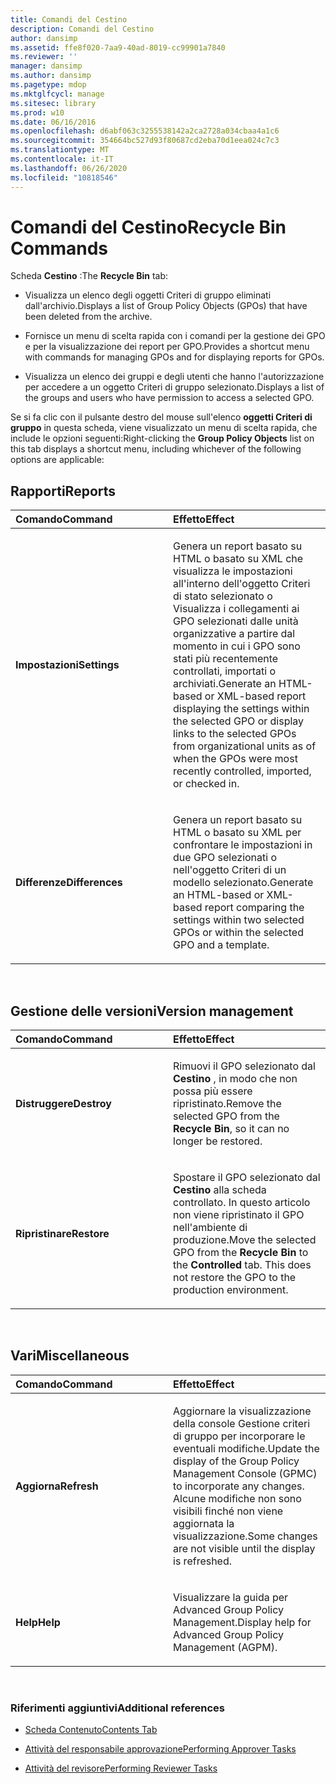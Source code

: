 ```yaml
---
title: Comandi del Cestino
description: Comandi del Cestino
author: dansimp
ms.assetid: ffe8f020-7aa9-40ad-8019-cc99901a7840
ms.reviewer: ''
manager: dansimp
ms.author: dansimp
ms.pagetype: mdop
ms.mktglfcycl: manage
ms.sitesec: library
ms.prod: w10
ms.date: 06/16/2016
ms.openlocfilehash: d6abf063c3255538142a2ca2728a034cbaa4a1c6
ms.sourcegitcommit: 354664bc527d93f80687cd2eba70d1eea024c7c3
ms.translationtype: MT
ms.contentlocale: it-IT
ms.lasthandoff: 06/26/2020
ms.locfileid: "10818546"
---
```

# <span data-ttu-id="94428-103">Comandi del Cestino</span><span class="sxs-lookup"><span data-stu-id="94428-103">Recycle Bin Commands</span></span>


<span data-ttu-id="94428-104">Scheda **Cestino** :</span><span class="sxs-lookup"><span data-stu-id="94428-104">The **Recycle Bin** tab:</span></span>

-   <span data-ttu-id="94428-105">Visualizza un elenco degli oggetti Criteri di gruppo eliminati dall'archivio.</span><span class="sxs-lookup"><span data-stu-id="94428-105">Displays a list of Group Policy Objects (GPOs) that have been deleted from the archive.</span></span>

-   <span data-ttu-id="94428-106">Fornisce un menu di scelta rapida con i comandi per la gestione dei GPO e per la visualizzazione dei report per GPO.</span><span class="sxs-lookup"><span data-stu-id="94428-106">Provides a shortcut menu with commands for managing GPOs and for displaying reports for GPOs.</span></span>

-   <span data-ttu-id="94428-107">Visualizza un elenco dei gruppi e degli utenti che hanno l'autorizzazione per accedere a un oggetto Criteri di gruppo selezionato.</span><span class="sxs-lookup"><span data-stu-id="94428-107">Displays a list of the groups and users who have permission to access a selected GPO.</span></span>

<span data-ttu-id="94428-108">Se si fa clic con il pulsante destro del mouse sull'elenco **oggetti Criteri di gruppo** in questa scheda, viene visualizzato un menu di scelta rapida, che include le opzioni seguenti:</span><span class="sxs-lookup"><span data-stu-id="94428-108">Right-clicking the **Group Policy Objects** list on this tab displays a shortcut menu, including whichever of the following options are applicable:</span></span>

## <span data-ttu-id="94428-109">Rapporti</span><span class="sxs-lookup"><span data-stu-id="94428-109">Reports</span></span>


<table>
<colgroup>
<col width="50%" />
<col width="50%" />
</colgroup>
<thead>
<tr class="header">
<th align="left"><span data-ttu-id="94428-110">Comando</span><span class="sxs-lookup"><span data-stu-id="94428-110">Command</span></span></th>
<th align="left"><span data-ttu-id="94428-111">Effetto</span><span class="sxs-lookup"><span data-stu-id="94428-111">Effect</span></span></th>
</tr>
</thead>
<tbody>
<tr class="odd">
<td align="left"><p><strong><span data-ttu-id="94428-112">Impostazioni</span><span class="sxs-lookup"><span data-stu-id="94428-112">Settings</span></span></strong></p></td>
<td align="left"><p><span data-ttu-id="94428-113">Genera un report basato su HTML o basato su XML che visualizza le impostazioni all'interno dell'oggetto Criteri di stato selezionato o Visualizza i collegamenti ai GPO selezionati dalle unità organizzative a partire dal momento in cui i GPO sono stati più recentemente controllati, importati o archiviati.</span><span class="sxs-lookup"><span data-stu-id="94428-113">Generate an HTML-based or XML-based report displaying the settings within the selected GPO or display links to the selected GPOs from organizational units as of when the GPOs were most recently controlled, imported, or checked in.</span></span></p></td>
</tr>
<tr class="even">
<td align="left"><p><strong><span data-ttu-id="94428-114">Differenze</span><span class="sxs-lookup"><span data-stu-id="94428-114">Differences</span></span></strong></p></td>
<td align="left"><p><span data-ttu-id="94428-115">Genera un report basato su HTML o basato su XML per confrontare le impostazioni in due GPO selezionati o nell'oggetto Criteri di un modello selezionato.</span><span class="sxs-lookup"><span data-stu-id="94428-115">Generate an HTML-based or XML-based report comparing the settings within two selected GPOs or within the selected GPO and a template.</span></span></p></td>
</tr>
</tbody>
</table>

 

## <span data-ttu-id="94428-116">Gestione delle versioni</span><span class="sxs-lookup"><span data-stu-id="94428-116">Version management</span></span>


<table>
<colgroup>
<col width="50%" />
<col width="50%" />
</colgroup>
<thead>
<tr class="header">
<th align="left"><span data-ttu-id="94428-117">Comando</span><span class="sxs-lookup"><span data-stu-id="94428-117">Command</span></span></th>
<th align="left"><span data-ttu-id="94428-118">Effetto</span><span class="sxs-lookup"><span data-stu-id="94428-118">Effect</span></span></th>
</tr>
</thead>
<tbody>
<tr class="odd">
<td align="left"><p><strong><span data-ttu-id="94428-119">Distruggere</span><span class="sxs-lookup"><span data-stu-id="94428-119">Destroy</span></span></strong></p></td>
<td align="left"><p><span data-ttu-id="94428-120">Rimuovi il GPO selezionato dal <strong> Cestino </strong> , in modo che non possa più essere ripristinato.</span><span class="sxs-lookup"><span data-stu-id="94428-120">Remove the selected GPO from the <strong>Recycle Bin</strong>, so it can no longer be restored.</span></span></p></td>
</tr>
<tr class="even">
<td align="left"><p><strong><span data-ttu-id="94428-121">Ripristinare</span><span class="sxs-lookup"><span data-stu-id="94428-121">Restore</span></span></strong></p></td>
<td align="left"><p><span data-ttu-id="94428-122">Spostare il GPO selezionato dal <strong> Cestino </strong> alla <strong> </strong> scheda controllato. In questo articolo non viene ripristinato il GPO nell'ambiente di produzione.</span><span class="sxs-lookup"><span data-stu-id="94428-122">Move the selected GPO from the <strong>Recycle Bin</strong> to the <strong>Controlled</strong> tab. This does not restore the GPO to the production environment.</span></span></p></td>
</tr>
</tbody>
</table>

 

## <span data-ttu-id="94428-123">Vari</span><span class="sxs-lookup"><span data-stu-id="94428-123">Miscellaneous</span></span>


<table>
<colgroup>
<col width="50%" />
<col width="50%" />
</colgroup>
<thead>
<tr class="header">
<th align="left"><span data-ttu-id="94428-124">Comando</span><span class="sxs-lookup"><span data-stu-id="94428-124">Command</span></span></th>
<th align="left"><span data-ttu-id="94428-125">Effetto</span><span class="sxs-lookup"><span data-stu-id="94428-125">Effect</span></span></th>
</tr>
</thead>
<tbody>
<tr class="odd">
<td align="left"><p><strong><span data-ttu-id="94428-126">Aggiorna</span><span class="sxs-lookup"><span data-stu-id="94428-126">Refresh</span></span></strong></p></td>
<td align="left"><p><span data-ttu-id="94428-127">Aggiornare la visualizzazione della console Gestione criteri di gruppo per incorporare le eventuali modifiche.</span><span class="sxs-lookup"><span data-stu-id="94428-127">Update the display of the Group Policy Management Console (GPMC) to incorporate any changes.</span></span> <span data-ttu-id="94428-128">Alcune modifiche non sono visibili finché non viene aggiornata la visualizzazione.</span><span class="sxs-lookup"><span data-stu-id="94428-128">Some changes are not visible until the display is refreshed.</span></span></p></td>
</tr>
<tr class="even">
<td align="left"><p><strong><span data-ttu-id="94428-129">Help</span><span class="sxs-lookup"><span data-stu-id="94428-129">Help</span></span></strong></p></td>
<td align="left"><p><span data-ttu-id="94428-130">Visualizzare la guida per Advanced Group Policy Management.</span><span class="sxs-lookup"><span data-stu-id="94428-130">Display help for Advanced Group Policy Management (AGPM).</span></span></p></td>
</tr>
</tbody>
</table>

 

### <span data-ttu-id="94428-131">Riferimenti aggiuntivi</span><span class="sxs-lookup"><span data-stu-id="94428-131">Additional references</span></span>

-   [<span data-ttu-id="94428-132">Scheda Contenuto</span><span class="sxs-lookup"><span data-stu-id="94428-132">Contents Tab</span></span>](contents-tab-agpm30ops.md)

-   [<span data-ttu-id="94428-133">Attività del responsabile approvazione</span><span class="sxs-lookup"><span data-stu-id="94428-133">Performing Approver Tasks</span></span>](performing-approver-tasks-agpm30ops.md)

-   [<span data-ttu-id="94428-134">Attività del revisore</span><span class="sxs-lookup"><span data-stu-id="94428-134">Performing Reviewer Tasks</span></span>](performing-reviewer-tasks-agpm30ops.md)

 

 





